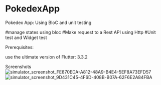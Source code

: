 # PokedexApp
Pokedex App: Using BloC and unit testing

#manage states using bloc
#Make request to a Rest API using Http
#Unit test and Widget test

Prerequisites:

use the ultimate version of Flutter: 3.3.2

Screenshots
![simulator_screenshot_FE870EDA-A812-48A9-B4E4-5EF8A73EFD57](https://user-images.githubusercontent.com/26980542/198108902-88e062ed-aa56-41df-b42f-a803a0d46ab2.png)
![simulator_screenshot_9D431C45-4F6D-408B-B07A-62F6E2A84FBA](https://user-images.githubusercontent.com/26980542/198108956-a71578a4-2424-4828-9753-a96b69bed4e8.png)
